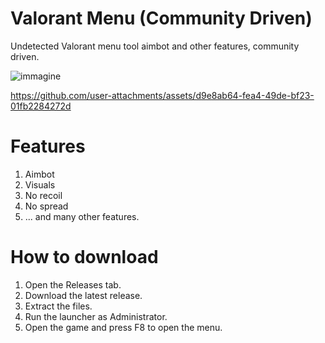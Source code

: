 # Valorant Menu (Community Driven)
Undetected Valorant menu tool aimbot and other features, community driven.

![immagine](https://github.com/user-attachments/assets/91dcbf7c-0011-41ce-b2ab-467e420c3141)

https://github.com/user-attachments/assets/d9e8ab64-fea4-49de-bf23-01fb2284272d

# Features
1. Aimbot
2. Visuals
3. No recoil
4. No spread
5. ... and many other features.

# How to download
1. Open the Releases tab.
2. Download the latest release.
3. Extract the files.
4. Run the launcher as Administrator.
5. Open the game and press F8 to open the menu.
